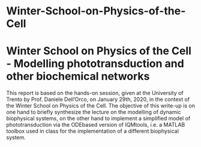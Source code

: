 # Winter-School-on-Physics-of-the-Cell
# Winter School on Physics of the Cell - Modelling phototransduction and other biochemical networks
This report is based on the hands-on session, given at the University of Trento by Prof. Daniele Dell’Orco, on January 29th, 2020, in the context of the Winter School on Physics of the Cell. The objective of this write-up is on one hand to briefly synthesize the lecture on the modelling of dynamic biophysical systems, on the other hand to implement a simplified model of phototransduction via the ODEbased version of IQMtools, i.e. a MATLAB toolbox used in class for the implementation of a different biophysical system.
